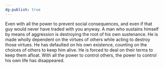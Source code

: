 ```yaml
---
dg-publish: true
---
```

Even with all the power to prevent social consequences, and even if that guy would never have traded with you anyway. 
A man who sustains himself by means of aggression is destroying the root of his own sustenance. He is made wholly dependent on the virtues of others while acting to destroy those virtues. He has defaulted on his own existence, counting on the choices of others to keep him alive. He is forced to deal on their terms to keep them afloat. With all the power to control others, the power to control his own life has disappeared.